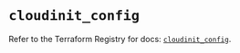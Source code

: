 # `cloudinit_config`

Refer to the Terraform Registry for docs: [`cloudinit_config`](https://registry.terraform.io/providers/hashicorp/cloudinit/2.3.3/docs/resources/config).
